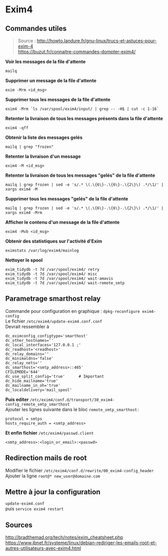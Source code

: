 # Exim4

## Commandes utiles
> Source : http://howto.landure.fr/gnu-linux/trucs-et-astuces-pour-exim-4  
> https://buzut.fr/connaitre-commandes-dompter-exim4/

**Voir les messages de la file d'attente**  
```
mailq
```  
**Supprimer un message de la file d'attente** 

```
exim -Mrm <id_msg>
```  
**Supprimer tous les messages de la file d'attente**  
```
exim4 -Mrm `ls /var/spool/exim4/input/ | grep -- -H$ | cut -c 1-16`
```
**Retenter la livraison de tous les messages présents dans la file d'attente**
```
exim4 -qff
```
**Obtenir la liste des messages gelés**
```
mailq | grep "frozen"
```
**Retenter la livraison d'un message**
```
exim4 -M <id_msg>
```
**Retenter la livraison de tous les messages "gelés" de la file d'attente**
```
mailq | grep frozen | sed -e 's/.* \(.\{6\}-.\{6\}-.\{2\}\) .*/\1/' | xargs exim4 -M
```
**Supprimer tous les messages "gelés" de la file d'attente**
```
mailq | grep frozen | sed -e 's/.* \(.\{6\}-.\{6\}-.\{2\}\) .*/\1/' | xargs exim4 -Mrm
```
**Afficher le contenu d'un message de la file d'attente**
```
exim4 -Mvb <id_msg>
```
**Obtenir des statistiques sur l'activité d'Exim**
```
eximstats /var/log/exim4/mainlog
```
**Nettoyer le spool**
```
exim_tidydb -t 7d /var/spool/exim4/ retry
exim_tidydb -t 7d /var/spool/exim4/ misc
exim_tidydb -t 7d /var/spool/exim4/ wait-amavis
exim_tidydb -t 7d /var/spool/exim4/ wait-remote_smtp
```

## Parametrage smarthost relay
Commande pour configuration en graphique : `dpkg-reconfigure exim4-config`  
Le fichier `/etc/exim4/update-exim4.conf.conf`  
Devrait ressembler à  

```
dc_eximconfig_configtype='smarthost'
dc_other_hostnames=''
dc_local_interfaces='127.0.0.1 ;'
dc_readhost='<readhost>'
dc_relay_domains=''
dc_minimaldns='false'
dc_relay_nets=''
dc_smarthost='<smtp_address>::465'
CFILEMODE='644'
dc_use_split_config='true' 		# Important
dc_hide_mailname='true'
dc_mailname_in_oh='true'
dc_localdelivery='mail_spool'
```

**Puis editer** `/etc/exim4/conf.d/transport/30_exim4-config_remote_smtp_smarthost `  
Ajouter les lignes suivante dans le bloc `remote_smtp_smarthost:`
```
protocol = smtps
hosts_require_auth = <smtp_address>
```

**Et enfin fichier** `/etc/exim4/passwd.client`  
```
<smtp_address>:<login_or_email>:<passwd>
```

## Redirection mails de root
Modifier le fichier `/etc/exim4/conf.d/rewrite/00_exim4-config_header`  
Ajouter la ligne `root@* new_user@domaine.com`

## Mettre à jour la configuration
`update-exim4.conf`  
puis `service exim4 restart`  

## Sources  
http://bradthemad.org/tech/notes/exim_cheatsheet.php  
https://www.jbnet.fr/systeme/linux/debian-rediriger-les-emails-root-et-autres-utilisateurs-avec-exim4.html  
